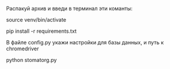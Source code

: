 
Распакуй архив и введи в терминал эти команты:

source venv/bin/activate

pip install -r requirements.txt

В файле config.py укажи настройки для базы данных, и путь к chromedriver

python stomatorg.py
